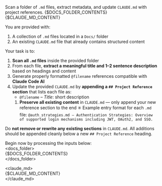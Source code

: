<Task> Scan a folder of `.md` files, extract metadata, and update `CLAUDE.md` with project references. </Task> 
<Inputs> {$DOCS_FOLDER_CONTENTS} {$CLAUDE_MD_CONTENT} </Inputs>

<Instructions> You are provided with:

1. A collection of `.md` files located in a `Docs/` folder    
2. An existing `CLAUDE.md` file that already contains structured content    

Your task is to:
1. **Scan all `.md` files** inside the provided folder    
2. From each file, **extract a meaningful title and 1–2 sentence description** based on headings and content    
3. Generate properly formatted `@filename` references compatible with **Claude Code AI**    
4. Update the provided `CLAUDE.md` by **appending a `## Project Reference` section** that lists each file as:    
    - `@filename` – _Title_: short description
    1. **Preserve all existing content** in `CLAUDE.md` — only append your new reference section to the end
✳️ Example entry format for each `.md` file:
`@auth_strategies.md – Authentication Strategies: Overview of supported login mechanisms including JWT, OAuth2, and SSO.`

Do **not remove or rewrite any existing sections** in `CLAUDE.md`. All additions should be appended cleanly below a new `## Project Reference` heading.

Begin now by processing the inputs below:  
<docs_folder>  
{$DOCS_FOLDER_CONTENTS}  
</docs_folder>

<claude_md>  
{$CLAUDE_MD_CONTENT}  
</claude_md>

</Instructions>
